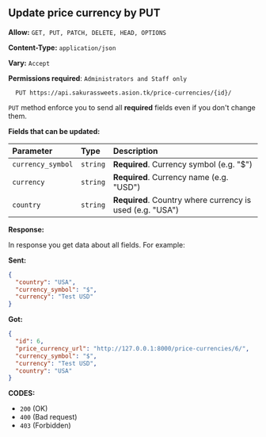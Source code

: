 ## Update price currency by PUT

**Allow:** `GET, PUT, PATCH, DELETE, HEAD, OPTIONS`

**Content-Type:** `application/json`

**Vary:** `Accept`

**Permissions required**: `Administrators and Staff only`

```
  PUT https://api.sakurassweets.asion.tk/price-currencies/{id}/
```

`PUT` method enforce you to send all **required** fields even if you don't change them.

**Fields that can be updated:**

| Parameter         | Type     | Description                                               |
| :---------------- | :------- | :-------------------------------------------------------- |
| `currency_symbol` | `string` | **Required**. Currency symbol (e.g. "$")                  |
| `currency`        | `string` | **Required**. Currency name (e.g. "USD")                  |
| `country`         | `string` | **Required**. Country where currency is used (e.g. "USA") |

**Response:**

In response you get data about all fields. For example:

**Sent:**

```json
{
  "country": "USA",
  "currency_symbol": "$",
  "currency": "Test USD"
}
```

**Got:**

```json
{
  "id": 6,
  "price_currency_url": "http://127.0.0.1:8000/price-currencies/6/",
  "currency_symbol": "$",
  "currency": "Test USD",
  "country": "USA"
}
```

**CODES:**

- `200` (OK)
- `400` (Bad request)
- `403` (Forbidden)
